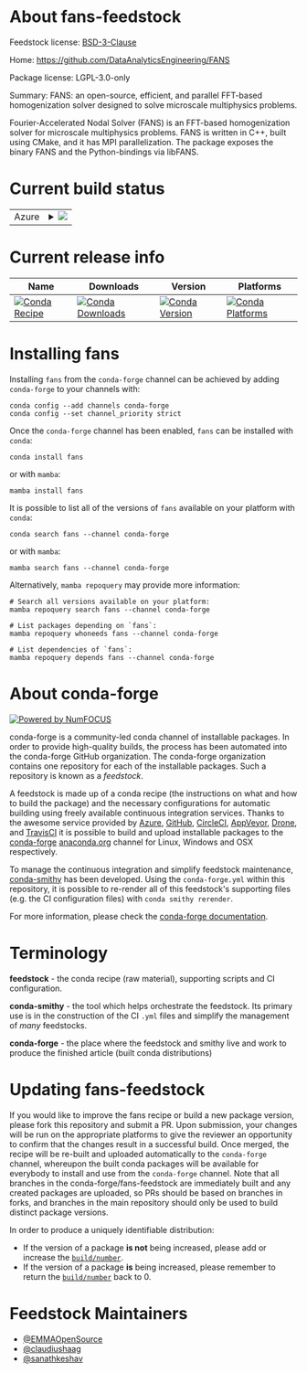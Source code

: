 About fans-feedstock
====================

Feedstock license: [BSD-3-Clause](https://github.com/conda-forge/fans-feedstock/blob/main/LICENSE.txt)

Home: https://github.com/DataAnalyticsEngineering/FANS

Package license: LGPL-3.0-only

Summary: FANS: an open-source, efficient, and parallel FFT-based homogenization solver designed to solve microscale multiphysics problems.

Fourier-Accelerated Nodal Solver (FANS) is an FFT-based homogenization solver for microscale multiphysics problems.
FANS is written in C++, built using CMake, and it has MPI parallelization.
The package exposes the binary FANS and the Python-bindings via libFANS.

Current build status
====================


<table>
    
  <tr>
    <td>Azure</td>
    <td>
      <details>
        <summary>
          <a href="https://dev.azure.com/conda-forge/feedstock-builds/_build/latest?definitionId=24348&branchName=main">
            <img src="https://dev.azure.com/conda-forge/feedstock-builds/_apis/build/status/fans-feedstock?branchName=main">
          </a>
        </summary>
        <table>
          <thead><tr><th>Variant</th><th>Status</th></tr></thead>
          <tbody><tr>
              <td>linux_64</td>
              <td>
                <a href="https://dev.azure.com/conda-forge/feedstock-builds/_build/latest?definitionId=24348&branchName=main">
                  <img src="https://dev.azure.com/conda-forge/feedstock-builds/_apis/build/status/fans-feedstock?branchName=main&jobName=linux&configuration=linux%20linux_64_" alt="variant">
                </a>
              </td>
            </tr><tr>
              <td>linux_aarch64</td>
              <td>
                <a href="https://dev.azure.com/conda-forge/feedstock-builds/_build/latest?definitionId=24348&branchName=main">
                  <img src="https://dev.azure.com/conda-forge/feedstock-builds/_apis/build/status/fans-feedstock?branchName=main&jobName=linux&configuration=linux%20linux_aarch64_" alt="variant">
                </a>
              </td>
            </tr><tr>
              <td>linux_ppc64le</td>
              <td>
                <a href="https://dev.azure.com/conda-forge/feedstock-builds/_build/latest?definitionId=24348&branchName=main">
                  <img src="https://dev.azure.com/conda-forge/feedstock-builds/_apis/build/status/fans-feedstock?branchName=main&jobName=linux&configuration=linux%20linux_ppc64le_" alt="variant">
                </a>
              </td>
            </tr><tr>
              <td>osx_64</td>
              <td>
                <a href="https://dev.azure.com/conda-forge/feedstock-builds/_build/latest?definitionId=24348&branchName=main">
                  <img src="https://dev.azure.com/conda-forge/feedstock-builds/_apis/build/status/fans-feedstock?branchName=main&jobName=osx&configuration=osx%20osx_64_" alt="variant">
                </a>
              </td>
            </tr><tr>
              <td>osx_arm64</td>
              <td>
                <a href="https://dev.azure.com/conda-forge/feedstock-builds/_build/latest?definitionId=24348&branchName=main">
                  <img src="https://dev.azure.com/conda-forge/feedstock-builds/_apis/build/status/fans-feedstock?branchName=main&jobName=osx&configuration=osx%20osx_arm64_" alt="variant">
                </a>
              </td>
            </tr>
          </tbody>
        </table>
      </details>
    </td>
  </tr>
</table>

Current release info
====================

| Name | Downloads | Version | Platforms |
| --- | --- | --- | --- |
| [![Conda Recipe](https://img.shields.io/badge/recipe-fans-green.svg)](https://anaconda.org/conda-forge/fans) | [![Conda Downloads](https://img.shields.io/conda/dn/conda-forge/fans.svg)](https://anaconda.org/conda-forge/fans) | [![Conda Version](https://img.shields.io/conda/vn/conda-forge/fans.svg)](https://anaconda.org/conda-forge/fans) | [![Conda Platforms](https://img.shields.io/conda/pn/conda-forge/fans.svg)](https://anaconda.org/conda-forge/fans) |

Installing fans
===============

Installing `fans` from the `conda-forge` channel can be achieved by adding `conda-forge` to your channels with:

```
conda config --add channels conda-forge
conda config --set channel_priority strict
```

Once the `conda-forge` channel has been enabled, `fans` can be installed with `conda`:

```
conda install fans
```

or with `mamba`:

```
mamba install fans
```

It is possible to list all of the versions of `fans` available on your platform with `conda`:

```
conda search fans --channel conda-forge
```

or with `mamba`:

```
mamba search fans --channel conda-forge
```

Alternatively, `mamba repoquery` may provide more information:

```
# Search all versions available on your platform:
mamba repoquery search fans --channel conda-forge

# List packages depending on `fans`:
mamba repoquery whoneeds fans --channel conda-forge

# List dependencies of `fans`:
mamba repoquery depends fans --channel conda-forge
```


About conda-forge
=================

[![Powered by
NumFOCUS](https://img.shields.io/badge/powered%20by-NumFOCUS-orange.svg?style=flat&colorA=E1523D&colorB=007D8A)](https://numfocus.org)

conda-forge is a community-led conda channel of installable packages.
In order to provide high-quality builds, the process has been automated into the
conda-forge GitHub organization. The conda-forge organization contains one repository
for each of the installable packages. Such a repository is known as a *feedstock*.

A feedstock is made up of a conda recipe (the instructions on what and how to build
the package) and the necessary configurations for automatic building using freely
available continuous integration services. Thanks to the awesome service provided by
[Azure](https://azure.microsoft.com/en-us/services/devops/), [GitHub](https://github.com/),
[CircleCI](https://circleci.com/), [AppVeyor](https://www.appveyor.com/),
[Drone](https://cloud.drone.io/welcome), and [TravisCI](https://travis-ci.com/)
it is possible to build and upload installable packages to the
[conda-forge](https://anaconda.org/conda-forge) [anaconda.org](https://anaconda.org/)
channel for Linux, Windows and OSX respectively.

To manage the continuous integration and simplify feedstock maintenance,
[conda-smithy](https://github.com/conda-forge/conda-smithy) has been developed.
Using the ``conda-forge.yml`` within this repository, it is possible to re-render all of
this feedstock's supporting files (e.g. the CI configuration files) with ``conda smithy rerender``.

For more information, please check the [conda-forge documentation](https://conda-forge.org/docs/).

Terminology
===========

**feedstock** - the conda recipe (raw material), supporting scripts and CI configuration.

**conda-smithy** - the tool which helps orchestrate the feedstock.
                   Its primary use is in the construction of the CI ``.yml`` files
                   and simplify the management of *many* feedstocks.

**conda-forge** - the place where the feedstock and smithy live and work to
                  produce the finished article (built conda distributions)


Updating fans-feedstock
=======================

If you would like to improve the fans recipe or build a new
package version, please fork this repository and submit a PR. Upon submission,
your changes will be run on the appropriate platforms to give the reviewer an
opportunity to confirm that the changes result in a successful build. Once
merged, the recipe will be re-built and uploaded automatically to the
`conda-forge` channel, whereupon the built conda packages will be available for
everybody to install and use from the `conda-forge` channel.
Note that all branches in the conda-forge/fans-feedstock are
immediately built and any created packages are uploaded, so PRs should be based
on branches in forks, and branches in the main repository should only be used to
build distinct package versions.

In order to produce a uniquely identifiable distribution:
 * If the version of a package **is not** being increased, please add or increase
   the [``build/number``](https://docs.conda.io/projects/conda-build/en/latest/resources/define-metadata.html#build-number-and-string).
 * If the version of a package **is** being increased, please remember to return
   the [``build/number``](https://docs.conda.io/projects/conda-build/en/latest/resources/define-metadata.html#build-number-and-string)
   back to 0.

Feedstock Maintainers
=====================

* [@EMMAOpenSource](https://github.com/EMMAOpenSource/)
* [@claudiushaag](https://github.com/claudiushaag/)
* [@sanathkeshav](https://github.com/sanathkeshav/)

